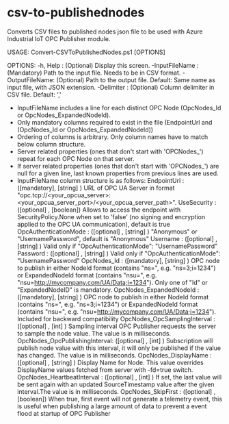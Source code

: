 # csv-to-publishednodes

Converts CSV files to published nodes json file to be used with Azure Industrial IoT OPC Publisher module.

USAGE: Convert-CSVToPublishedNodes.ps1  [OPTIONS]

OPTIONS:
   -h, Help       : (Optional)  Display this screen.
   -InputFileName : (Mandatory) Path to the input file. Needs to be in CSV format.
   -OutputFileName: (Optional)  Path to the output file. Default: Same name as input file, with JSON extension.
   -Delimiter     : (Optional)  Column delimiter in CSV file. Default: ','

* InputFileName includes a line for each distinct OPC Node (OpcNodes_Id or OpcNodes_ExpandedNodeId).
* Only mandatory columns required to exist in the file (EndpointUrl and (OpcNodes_Id or OpcNodes_ExpandedNodeId))
* Ordering of columns is arbitrary. Only column names have to match below column structure. 
* Server related properties (ones that don't start with 'OPCNodes_') repeat for each OPC Node on that server. 
* If server related properties (ones that don't start with 'OPCNodes_') are null for a given line, last known properties from previous lines are used.
* InputFileName column structure is as follows:
    EndpointUrl                   : ([mandatory], [string] ) URL of OPC UA Server in format "opc.tcp://<your_opcua_server>:<your_opcua_server_port>/<your_opcua_server_path>".
    UseSecurity                   : ([optional] , [boolean]) Allows to access the endpoint with SecurityPolicy.None when set to 'false' (no signing and encryption applied to the OPC UA communication), default is true
    OpcAuthenticationMode         : ([optional] , [string] ) "Anonymous" or "UsernamePassword", default is "Anonymous"
    Username                      : ([optional] , [string] ) Valid only if "OpcAuthenticationMode": "UsernamePassword"
    Password                      : ([optional] , [string] ) Valid only if "OpcAuthenticationMode": "UsernamePassword"
    OpcNodes_Id                   : ([mandatory], [string] ) OPC node to publish in either NodeId format (contains "ns=", e.g. "ns=3;i=1234") or ExpandedNodeId format (contains "nsu=", e.g. "nsu=http://mycompany.com/UA/Data;i=1234").
                                                             Only one of "Id" or "ExpandedNodeID" is mandatory.
    OpcNodes_ExpandedNodeId       : ([mandatory], [string] ) OPC node to publish in either NodeId format (contains "ns=", e.g. "ns=3;i=1234") or ExpandedNodeId format (contains "nsu=", e.g. "nsu=http://mycompany.com/UA/Data;i=1234").
                                                             Included for backward compatibility
    OpcNodes_OpcSamplingInterval  : ([optional] , [int]    ) Sampling interval OPC Publisher requests the server to sample the node value. The value is in milliseconds.
    OpcNodes_OpcPublishingInterval: ([optional] , [int]    ) Subscription will publish node value with this interval, it will only be published if the value has changed. The value is in milliseconds.
    OpcNodes_DisplayName          : ([optional] , [string] ) Display Name for Node. This value overrides DisplayName values fetched from server with -fd=true switch.
    OpcNodes_HeartbeatInterval    : ([optional] , [int]    ) If set, the last value will be sent again with an updated SourceTimestamp value after the given interval.The value is in milliseconds. 
    OpcNodes_SkipFirst            : ([optional] , [boolean]) When true, first event will not generate a telemetry event, this is useful when publishing a large amount of data to prevent a event flood at startup of OPC Publisher
